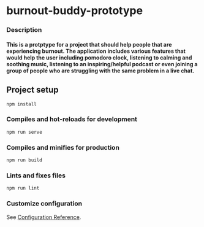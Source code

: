 # burnout-buddy-prototype

### Description

#### This is a protptype for a project that should help people that are experiencing burnout. The application includes various features that would help the user including pomodoro clock, listening to calming and soothing music, listening to an inspiring/helpful podcast or even joining a group of people who are struggling with the same problem in a live chat. 

## Project setup
```
npm install
```

### Compiles and hot-reloads for development
```
npm run serve
```

### Compiles and minifies for production
```
npm run build
```

### Lints and fixes files
```
npm run lint
```

### Customize configuration
See [Configuration Reference](https://cli.vuejs.org/config/).
